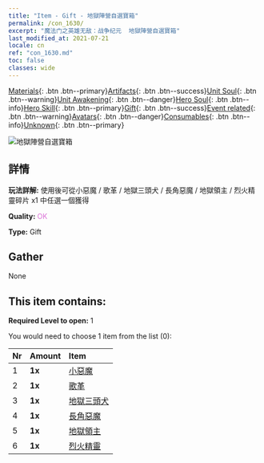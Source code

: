 ```yaml
---
title: "Item - Gift - 地獄陣營自選寶箱"
permalink: /con_1630/
excerpt: "魔法门之英雄无敌：战争纪元  地獄陣營自選寶箱"
last_modified_at: 2021-07-21
locale: cn
ref: "con_1630.md"
toc: false
classes: wide
---
```

 [Materials](/ItemsCN/){: .btn .btn--primary}[Artifacts](/ItemsCN/Artifacts/){: .btn .btn--success}[Unit Soul](/ItemsCN/UnitSoul/){: .btn .btn--warning}[Unit Awakening](/ItemsCN/UnitAwakening/){: .btn .btn--danger}[Hero Soul](/ItemsCN/HeroSoul/){: .btn .btn--info}[Hero Skill](/ItemsCN/HeroSkill/){: .btn .btn--primary}[Gift](/ItemsCN/Gift/){: .btn .btn--success}[Event related](/ItemsCN/Events/){: .btn .btn--warning}[Avatars](/ItemsCN/Avatars/){: .btn .btn--danger}[Consumables](/ItemsCN/Consumables/){: .btn .btn--info}[Unknown](/ItemsCN/Unknown/){: .btn .btn--primary}

 ![地獄陣營自選寶箱](/images/t/i_907246.png)

## 詳情
 **玩法詳解:** 使用後可從小惡魔 / 歌革 / 地獄三頭犬 / 長角惡魔 / 地獄領主 / 烈火精靈碎片 x1 中任選一個獲得

 **Quality:** <span style="color: #DA70D6">OK</span>

 **Type:** Gift

## Gather

  None

## This item contains:

 **Required Level to open:** 1

 You would need to choose 1 item from the list (0):

  | Nr | Amount |     Item    |
  |:---|:-------|:------------|
  | 1 |  **1x** | [小惡魔](/cn/Items/unt_226/) |  | 
  | 2 |  **1x** | [歌革](/cn/Items/unt_227/) |  | 
  | 3 |  **1x** | [地獄三頭犬](/cn/Items/unt_228/) |  | 
  | 4 |  **1x** | [長角惡魔](/cn/Items/unt_229/) |  | 
  | 5 |  **1x** | [地獄領主](/cn/Items/unt_230/) |  | 
  | 6 |  **1x** | [烈火精靈](/cn/Items/unt_231/) |  | 
